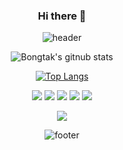 <div align="center">
  
  ### Hi there 👋

![header](https://capsule-render.vercel.app/api?type=waving&color=7F7FD5&text=%20Soeun%20%20&height=200&fontSize=50&fontColor=ffffff)

![Bongtak's gitnub stats](https://github-readme-stats.vercel.app/api?username=bongtak&show_icons=true)

[![Top Langs](https://github-readme-stats.vercel.app/api/top-langs/?username=bongtak)](https://github.com/깃허브아이디/github-readme-stats)

<img src="https://img.shields.io/badge/Firebase-FFCA28?style=flat-square&logo=firebase&logoColor=white"/> <img src="https://img.shields.io/badge/Flutter-02569B?style=flat-square&logo=flutter&logoColor=white"/> <img src="https://img.shields.io/badge/C-A8B9CC?style=flat-square&logo=C&logoColor=white"/>
<img src="https://img.shields.io/badge/PostgreSQL-4169E1?style=flat-square&logo=PostgreSQL&logoColor=white"/> <img src="https://img.shields.io/badge/MySQL-4479A1?style=flat-square&logo=MySQL&logoColor=white"/>

<a href="https://www.instagram.com/sosososo._.eun/"><img src="https://img.shields.io/badge/Instagram-E4405F?style=flat-square&logo=Instagram&logoColor=white"/></a>


![footer](https://capsule-render.vercel.app/api?section=footer&type=waving&color=7F7FD5)


</div>
